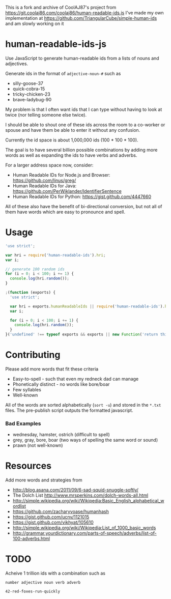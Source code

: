This is a fork and archive of CoolAJ87's project from https://git.coolaj86.com/coolaj86/human-readable-ids.js
I've made my own implementation at https://github.com/TriangularCube/simple-human-ids and am slowly working on it

human-readable-ids-js
=====================

Use JavaScript to generate human-readable ids from a lists of nouns and adjectives.

Generate ids in the format of `adjective-noun-#` such as

* silly-goose-37
* quick-cobra-15
* tricky-chicken-23
* brave-ladybug-90

My problem is that I often want ids that I can type without having to
look at twice (nor telling someone else twice).

I should be able to shout one of these ids across the room to a co-worker
or spouse and have them be able to enter it without any confusion.

Currently the id space is about 1,000,000 ids (100 * 100 * 100).

The goal is to have several billion possible combinations by adding
more words as well as expanding the ids to have verbs and adverbs.

For a larger address space now, consider:

  * Human Readable IDs for Node.js and Browser: <https://github.com/linus/greg/>
  * Human Readable IDs for Java: <https://github.com/PerWiklander/IdentifierSentence>
  * Human Readable IDs for Python: <https://gist.github.com/4447660>

All of these also have the benefit of bi-directional conversion, but not all of them
have words which are easy to pronounce and spell.

Usage
=======

```javascript
'use strict';

var hri = require('human-readable-ids').hri;
var i;

// generate 100 random ids
for (i = 0; i < 100; i += 1) {
  console.log(hri.random());
}
```

```javascript
;(function (exports) {
  'use strict';

  var hri = exports.humanReadableIds || require('human-readable-ids').hri;
  var i;

  for (i = 0; i < 100; i += 1) {
    console.log(hri.random());
  }
}('undefined' !== typeof exports && exports || new Function('return this')()));
```

Contributing
============

Please add more words that fit these criteria

  * Easy-to-spell - such that even my redneck dad can manage
  * Phonetically distinct - no words like bore/boar
  * Few syllables
  * Well-known

All of the words are sorted alphabetically (`sort -u`) and stored in
the `*.txt` files.
The pre-publish script outputs the formatted javascript.

### Bad Examples

  * wednesday, hamster, ostrich (difficult to spell)
  * grey, gray, bore, boar (two ways of spelling the same word or sound)
  * prawn (not well-known)

Resources
=========

Add more words and strategies from

  * <http://blog.asana.com/2011/09/6-sad-squid-snuggle-softly/>
  * The Dolch List <http://www.mrsperkins.com/dolch-words-all.html>
  * <http://simple.wikipedia.org/wiki/Wikipedia:Basic_English_alphabetical_wordlist>
  * <https://github.com/zacharyvoase/humanhash>
  * <https://gist.github.com/ucnv/1121015>
  * <https://gist.github.com/vikhyat/105610>
  * <http://simple.wikipedia.org/wiki/Wikipedia:List_of_1000_basic_words>
  * <http://grammar.yourdictionary.com/parts-of-speech/adverbs/list-of-100-adverbs.html>

TODO
====

Acheive 1 trillion ids with a combination such as

`number adjective noun verb adverb`

`42-red-foxes-run-quickly`
